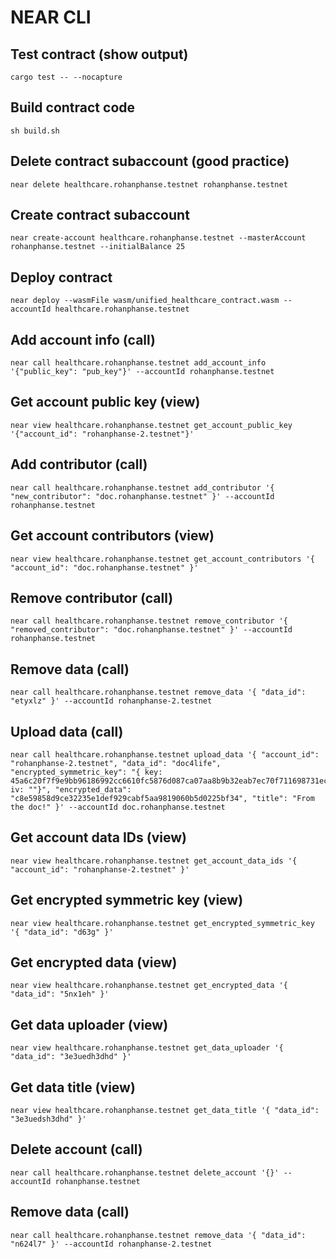 # NEAR CLI

## Test contract (show output)
```
cargo test -- --nocapture
```

## Build contract code
```
sh build.sh
```

## Delete contract subaccount (good practice)
```
near delete healthcare.rohanphanse.testnet rohanphanse.testnet
```

## Create contract subaccount
```
near create-account healthcare.rohanphanse.testnet --masterAccount rohanphanse.testnet --initialBalance 25
```

## Deploy contract
```
near deploy --wasmFile wasm/unified_healthcare_contract.wasm --accountId healthcare.rohanphanse.testnet
```

## Add account info (call)
```
near call healthcare.rohanphanse.testnet add_account_info '{"public_key": "pub_key"}' --accountId rohanphanse.testnet
```

## Get account public key (view)
```
near view healthcare.rohanphanse.testnet get_account_public_key '{"account_id": "rohanphanse-2.testnet"}'
```

## Add contributor (call)
```
near call healthcare.rohanphanse.testnet add_contributor '{ "new_contributor": "doc.rohanphanse.testnet" }' --accountId rohanphanse.testnet
```

## Get account contributors (view)
```
near view healthcare.rohanphanse.testnet get_account_contributors '{ "account_id": "doc.rohanphanse.testnet" }'
```

## Remove contributor (call)
```
near call healthcare.rohanphanse.testnet remove_contributor '{ "removed_contributor": "doc.rohanphanse.testnet" }' --accountId rohanphanse.testnet
```

## Remove data (call)
```
near call healthcare.rohanphanse.testnet remove_data '{ "data_id": "etyxlz" }' --accountId rohanphanse-2.testnet
```

## Upload data (call)
```
near call healthcare.rohanphanse.testnet upload_data '{ "account_id": "rohanphanse-2.testnet", "data_id": "doc4life", "encrypted_symmetric_key": "{ key: 45a6c20f7f9e9bb96186992cc6610fc5876d087ca07aa8b9b32eab7ec70f711698731ec72e8e50740c47fa9aae85e7fbbb26acb7ee4c2b5180126a7faf651f5c615e3fcc3b752bba5b6db2f0fd0ef9c3d2c3ceb86de50118dddf09d46cbfc72daeeb615d, iv: ""}", "encrypted_data": "c8e59858d9ce32235e1def929cabf5aa9819060b5d0225bf34", "title": "From the doc!" }' --accountId doc.rohanphanse.testnet
```

## Get account data IDs (view)
```
near view healthcare.rohanphanse.testnet get_account_data_ids '{ "account_id": "rohanphanse-2.testnet" }'
```

## Get encrypted symmetric key (view)
```
near view healthcare.rohanphanse.testnet get_encrypted_symmetric_key '{ "data_id": "d63g" }'
```

## Get encrypted data (view)
```
near view healthcare.rohanphanse.testnet get_encrypted_data '{ "data_id": "5nx1eh" }'
```

## Get data uploader (view)
```
near view healthcare.rohanphanse.testnet get_data_uploader '{ "data_id": "3e3uedh3dhd" }'
```

## Get data title (view)
```
near view healthcare.rohanphanse.testnet get_data_title '{ "data_id": "3e3uedsh3dhd" }'
```

## Delete account (call)
```
near call healthcare.rohanphanse.testnet delete_account '{}' --accountId rohanphanse.testnet
```

## Remove data (call)
```
near call healthcare.rohanphanse.testnet remove_data '{ "data_id": "n624l7" }' --accountId rohanphanse-2.testnet
```